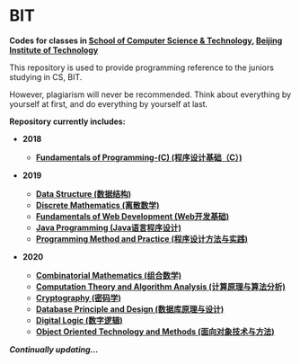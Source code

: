 # BIT

**Codes for classes in [School of Computer Science & Technology](http://cs.bit.edu.cn/), [Beijing Institute of Technology](http://www.bit.edu.cn/)**

This repository is used to provide programming reference to the juniors studying in CS, BIT.

However, plagiarism will never be recommended. Think about everything by yourself at first, and do everything by yourself at last.

**Repository currently includes:**

- **2018**
  - **[Fundamentals of Programming-(C) (程序设计基础（C）)](https://github.com/Hyperzsb/BIT/tree/master/2018/fundamentals-of-programming-(C))**

- **2019**
  - **[Data Structure (数据结构)](https://github.com/Hyperzsb/BIT/tree/master/2019/data-structure)**
  - **[Discrete Mathematics (离散数学)](https://github.com/Hyperzsb/BIT/tree/master/2019/discrete-mathematics)**
  - **[Fundamentals of Web Development (Web开发基础)](https://github.com/Hyperzsb/BIT/tree/master/2019/fundamentals-of-web-development)**
  - **[Java Programming (Java语言程序设计)](https://github.com/Hyperzsb/BIT/tree/master/2019/java-programming)**
  - **[Programming Method and Practice (程序设计方法与实践)](https://github.com/Hyperzsb/BIT/tree/master/2019/programming-method-and-practice)**
- **2020**
  - **[Combinatorial Mathematics (组合数学)](https://github.com/Hyperzsb/BIT/tree/master/2020/combinatorial-mathematics)**
  - **[Computation Theory and Algorithm Analysis (计算原理与算法分析)](https://github.com/Hyperzsb/BIT/tree/master/2020/computation-theory-and-algorithm-analysis)**
  - **[Cryptography (密码学)](https://github.com/Hyperzsb/BIT/tree/master/2020/cryptography)**
  - **[Database Principle and Design (数据库原理与设计)](https://github.com/Hyperzsb/BIT/tree/master/2020/database-principle-and-design)**
  - **[Digital Logic (数字逻辑)](https://github.com/Hyperzsb/BIT/tree/master/2020/digital-logic)**
  - **[Object Oriented Technology and Methods (面向对象技术与方法)](https://github.com/Hyperzsb/BIT/tree/master/2020/object-oriented-technology-and-methods)**

***Continually updating...***